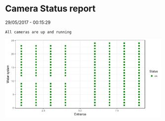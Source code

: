 Camera Status report
================
29/05/2017 - 00:15:29

    All cameras are up and running

![](camreport_files/figure-markdown_github/unnamed-chunk-2-1.png)
